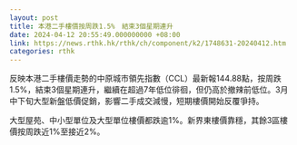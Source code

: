 ```yaml
---
layout: post
title: 本港二手樓價按周跌1.5%　結束3個星期連升
date: 2024-04-12 20:55:49.000000000 +08:00
link: https://news.rthk.hk/rthk/ch/component/k2/1748631-20240412.htm
categories: rthk
---
```


反映本港二手樓價走勢的中原城市領先指數（CCL）最新報144.88點，按周跌1.5%，結束3個星期連升，繼續在超過7年低位徘徊，但仍高於撤辣前低位。3月中下旬大型新盤低價促銷，影響二手成交減慢，短期樓價開始反覆爭持。

大型屋苑、中小型單位及大型單位樓價都跌逾1%。新界東樓價靠穩，其餘3區樓價按周跌近1%至接近2%。
